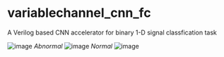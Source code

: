 # variablechannel_cnn_fc
A Verilog based CNN accelerator for binary 1-D signal classfication task

![image](https://github.com/user-attachments/assets/b995c34b-1d2c-4fe8-b803-105cf22cd7aa) 
*Abnormal*
![image](https://github.com/user-attachments/assets/cc3e1323-51dc-4f36-a592-ed38c7c0437c) 
*Normal*
![image](https://github.com/user-attachments/assets/d7a10792-17c2-4cad-975a-e9e76eb7206d)


